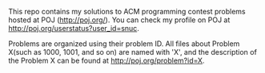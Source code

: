This repo contains my solutions to ACM programming contest problems hosted at POJ (http://poj.org/). You can check my profile on POJ at http://poj.org/userstatus?user_id=snuc. 

Problems are organized using their problem ID. All files about Problem X(such as 1000, 1001, and so on) are named with 'X', and the description of the Problem X can be found at http://poj.org/problem?id=X.